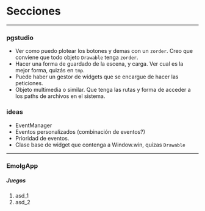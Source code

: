 # Secciones

---

### pgstudio
- Ver como puedo plotear los botones y demas con un `zorder`. Creo que conviene que todo objeto `Drawable` tenga `zorder`.
- Hacer una forma de guardado de la escena, y carga. Ver cual es la mejor forma, quizás en `tmp`.
- Puede haber un gestor de widgets que se encargue de hacer las peticiones.
- Objeto multimedia o similar. Que tenga las rutas y forma de acceder a los paths de archivos en el sistema.

### ideas
- EventManager
- Eventos personalizados (combinación de eventos?)
- Prioridad de eventos.
- Clase base de widget que contenga a Window.win, quizas `Drawable`

---

### EmolgApp
##### Juegos
1. asd_1
2. asd_2
